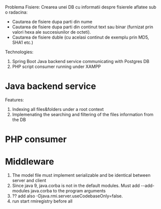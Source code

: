 Problema
Fisiere: Crearea unei DB cu informatii despre fisierele aflatee sub o radacina:
* Cautarea de fisiere dupa parti din nume
* Cautarea de fisiere dupa parti din continut text sau binar (furnizat prin valori hexa ale succesiunilor de octeti).
* Cautarea de fisiere duble (cu acelasi continut de exemplu prin MD5, SHA1 etc.)


Technologies:
1. Spring Boot Java backend service communicating with Postgres DB
2. PHP script consumer running under XAMPP


Java backend service
====================

Features:
1. Indexing all files&folders under a root context
2. Implemenating the searching and filtering of the files information from the DB




PHP consumer
============




Middleware
==========
1. The model file must implement serializable and be identical between server and client
2. Since java 9, java.corba is not in the default modules. Must add --add-modules java.corba to the program arguments
3. ?? add also -Djava.rmi.server.useCodebaseOnly=false.
4. run start rmiregistry before all